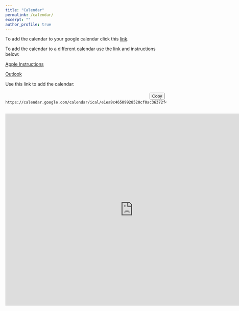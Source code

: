 ```yaml
---
title: "Calendar"
permalink: /calendar/
excerpt: ""
author_profile: true
---
```

<script>

function copyCode(button) {
  const codeBlock = button.previousElementSibling.querySelector('code');
  const codeToCopy = codeBlock.innerText;

  navigator.clipboard.writeText(codeToCopy)
    .then(() => {
      button.textContent = "Copied!";
      setTimeout(() => {
        button.textContent = "Copy";
      }, 1500); // Revert button text after 1.5 seconds
    })
    .catch(err => {
      console.error("Failed to copy code: ", err);
      alert("Failed to copy code.");
    });
}

</script>

<style>
    .code-container {
  position: relative;

    }

.copy-button {
  position: absolute;
  top: 5px;
  right: 5px;
  /* Other styling for the button */
}

</style>

<p>To add the calendar to your google calendar click this <a href="https://calendar.google.com/calendar/embed?src=e1ea9c46509928520cf0ac36372f4cfc39b2f3a66983463c1cea1d65930d33c1%40group.calendar.google.com&amp;ctz=America%2FChicago">link</a>.</p>



<p>To add the calendar to a different calendar use the link and instructions below:</p>



<a class="wp-block-button__link wp-element-button" href="https://support.apple.com/en-us/102301">Apple Instructions</a>



<a href = "https://support.microsoft.com/en-us/office/import-or-subscribe-to-a-calendar-in-outlook-com-or-outlook-on-the-web-cff1429c-5af6-41ec-a5b4-74f2c278e98c">Outlook</a>




Use this link to add the calendar:

<div class="code-container">
  <pre><code>
    https://calendar.google.com/calendar/ical/e1ea9c46509928520cf0ac36372f4cfc39b2f3a66983463c1cea1d65930d33c1%40group.calendar.google.com/public/basic.ics
  </code></pre>
  <button class="copy-button" onclick="navigator.clipboard.writeText('https://calendar.google.com/calendar/ical/e1ea9c46509928520cf0ac36372f4cfc39b2f3a66983463c1cea1d65930d33c1%40group.calendar.google.com/public/basic.ics')">Copy</button>
</div>







<iframe src="https://calendar.google.com/calendar/embed?height=600&wkst=1&ctz=America%2FChicago&showPrint=0&showTitle=0&mode=AGENDA&showNav=0&showDate=0&showTabs=0&showCalendars=0&src=ZTFlYTljNDY1MDk5Mjg1MjBjZjBhYzM2MzcyZjRjZmMzOWIyZjNhNjY5ODM0NjNjMWNlYTFkNjU5MzBkMzNjMUBncm91cC5jYWxlbmRhci5nb29nbGUuY29t&color=%23f4511e" style="border-width:0" width="800" height="600" frameborder="0" scrolling="no"></iframe>